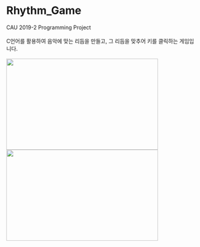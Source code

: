 <h1>Rhythm_Game</h1>
CAU 2019-2  Programming Project<br><br>
C언어를 활용하여 음악에 맞는 리듬을 만들고, 그 리듬을 맞추어 키를 클릭하는 게임입니다.<br><br>
<img src=https://github.com/DooHongKm/Rhythm_Game/assets/127850414/d7f2a8e0-1f48-4492-812a-4866c74dcdae width=400 height=240><br>
<img src=https://github.com/DooHongKm/Rhythm_Game/assets/127850414/ee6994a6-abb4-4672-ac73-3aff8e3acf11 width=400 height=240>

